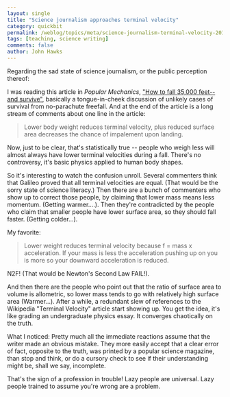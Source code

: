 ```yaml
---
layout: single 
title: "Science journalism approaches terminal velocity" 
category: quickbit
permalink: /weblog/topics/meta/science-journalism-terminal-velocity-2010.html
tags: [teaching, science writing] 
comments: false 
author: John Hawks 
---
```


Regarding the sad state of science journalism, or the public perception thereof: 

I was reading this article in <i>Popular Mechanics</i>, <a href="http://www.popularmechanics.com/science/air_space/4344036.html">"How to fall 35,000 feet--and survive"</a>, basically a tongue-in-cheek discussion of unlikely cases of survival from no-parachute freefall. And at the end of the article is a long stream of comments about one line in the article: 

<blockquote>Lower body weight reduces terminal velocity, plus reduced surface area decreases the chance of impalement upon landing. </blockquote>

Now, just to be clear, that's statistically true -- people who weigh less will almost always have lower terminal velocities during a fall. There's no controversy, it's basic physics applied to human body shapes. 

So it's interesting to watch the confusion unroll. Several commenters think that Galileo proved that all terminal velocities are equal. (That would be the sorry state of science literacy.) Then there are a bunch of commenters who show up to correct those people, by claiming that lower mass means less momentum. (Getting warmer....). Then they're contradicted by the people who claim that smaller people have lower surface area, so they should fall faster. (Getting colder...). 

My favorite: 

<blockquote>Lower weight reduces terminal velocity because f = mass x acceleration. If your mass is less the acceleration pushing up on you is more so your downward acceleration is reduced.</blockquote>

N2F! (That would be Newton's Second Law FAIL!). 

And then there are the people who point out that the ratio of surface area to volume is allometric, so lower mass tends to go with relatively high surface area (Warmer...). After a while, a redundant slew of references to the Wikipedia "Terminal Velocity" article start showing up. You get the idea, it's like grading an undergraduate physics essay. It converges chaotically on the truth. 

What I noticed: Pretty much all the immediate reactions assume that the writer made an obvious mistake. They more easily accept that a clear error of fact, opposite to the truth, was printed by a popular science magazine, than stop and think, or do a cursory check to see if their understanding might be, shall we say, incomplete. 

That's the sign of a profession in trouble! Lazy people are universal. Lazy people trained to assume you're wrong are a problem. 

